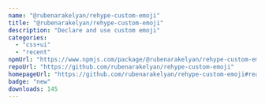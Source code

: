 ```yaml
---
name: "@rubenarakelyan/rehype-custom-emoji"
title: "@rubenarakelyan/rehype-custom-emoji"
description: "Declare and use custom emoji"
categories:
  - "css+ui"
  - "recent"
npmUrl: "https://www.npmjs.com/package/@rubenarakelyan/rehype-custom-emoji"
repoUrl: "https://github.com/rubenarakelyan/rehype-custom-emoji"
homepageUrl: "https://github.com/rubenarakelyan/rehype-custom-emoji#readme"
badge: "new"
downloads: 145
---
```

